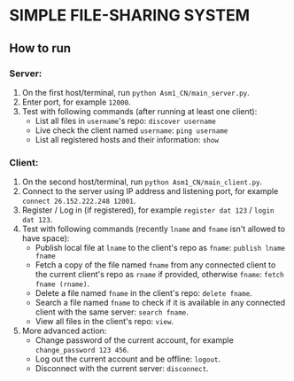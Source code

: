 ﻿# SIMPLE FILE-SHARING SYSTEM
## How to run
### Server:
1. On the first host/terminal, run `python Asm1_CN/main_server.py`.
2. Enter port, for example `12000`.
3. Test with following commands (after running at least one client):
    - List all files in `username`'s repo: `discover username`
    - Live check the client named `username`: `ping username`
    - List all registered hosts and their information: `show`

### Client:
1. On the second host/terminal, run `python Asm1_CN/main_client.py`.
2. Connect to the server using IP address and listening port, for example `connect 26.152.222.248 12001`.
3. Register / Log in (if registered), for example `register dat 123` / `login dat 123`.
4. Test with following commands (recently `lname` and `fname` isn't allowed to have space):
    - Publish local file at `lname` to the client's repo as `fname`: `publish lname fname`
    - Fetch a copy of the file named `fname` from any connected client to the current client's repo as `rname` if provided, otherwise `fname`: `fetch fname (rname)`.
    - Delete a file named `fname` in the client's repo: `delete fname`.
    - Search a file named `fname` to check if it is available in any connected client with the same server: `search fname`.
    - View all files in the client's repo: `view`.
5. More advanced action:
    - Change password of the current account, for example `change_password 123 456`.
    - Log out the current account and be offline: `logout`.
    - Disconnect with the current server: `disconnect`.
